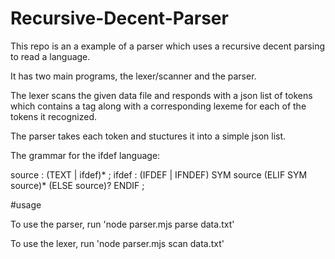 # Recursive-Decent-Parser
This repo is an a example of a parser which uses a recursive decent parsing to read a language.

It has two main programs, the lexer/scanner and the parser.

The lexer scans the given data file and responds with a json list of tokens which contains a tag along with a corresponding lexeme for each of the tokens it recognized.

The parser takes each token and stuctures it into a simple json list.

The grammar for the ifdef language:

source
: (TEXT | ifdef)*
;
ifdef
: (IFDEF | IFNDEF) SYM
source
(ELIF SYM source)*
(ELSE source)?
ENDIF
;

#usage

To use the parser, run 'node parser.mjs parse data.txt'

To use the lexer, run 'node parser.mjs scan data.txt'

